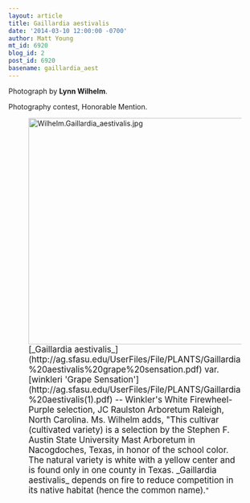 ```yaml
---
layout: article
title: Gaillardia aestivalis
date: '2014-03-10 12:00:00 -0700'
author: Matt Young
mt_id: 6920
blog_id: 2
post_id: 6920
basename: gaillardia_aest
---
```

Photograph by **Lynn Wilhelm**.

Photography contest, Honorable Mention.

<figure>
<img src="{{ site.baseurl }}/uploads/2014/Wilhelm.Gaillardia_aestivalis.jpg" alt="Wilhelm.Gaillardia_aestivalis.jpg" width="600" height="450" />
<figcaption markdown="span">
<big>[_Gaillardia aestivalis_](http://ag.sfasu.edu/UserFiles/File/PLANTS/Gaillardia%20aestivalis%20grape%20sensation.pdf) var. [winkleri 'Grape Sensation'](http://ag.sfasu.edu/UserFiles/File/PLANTS/Gaillardia%20aestivalis(1).pdf) -- Winkler's White Firewheel-Purple selection, JC Raulston Arboretum Raleigh, North Carolina. Ms. Wilhelm adds, "This cultivar (cultivated variety) is a selection by the Stephen F. Austin State University Mast Arboretum in Nacogdoches, Texas, in honor of the school color.  The natural variety is white with a yellow center and is found only in one county in Texas.  _Gaillardia aestivalis_ depends on fire to reduce competition in its native habitat (hence the common name).</big>"

</figcaption>
</figure>
